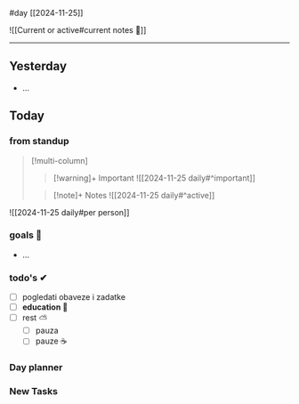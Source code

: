 #day
[[2024-11-25]]

![[Current or active#current notes 📓]]

---
## Yesterday
- ...

## Today

### from standup 

> [!multi-column]
>> [!warning]+ Important
>> ![[2024-11-25 daily#^important]]
>
>> [!note]+ Notes
>> ![[2024-11-25 daily#^active]]

![[2024-11-25 daily#per person]]

### goals 🏴
- ...

### todo's ✔
- [ ] pogledati  obaveze i zadatke
- [ ] **education 🎒**
- [ ] rest ⛅ 
	- [ ] pauza 
	- [ ] pauze ☕ 

### Day planner

### New Tasks

